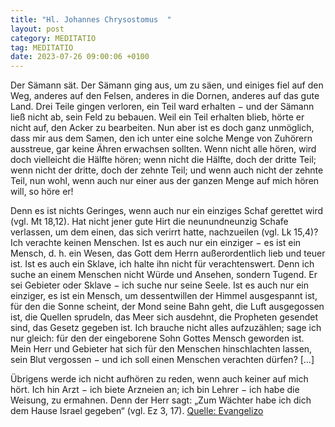 ```yaml
---
title: "Hl. Johannes Chrysostomus  "
layout: post
category: MEDITATIO
tag: MEDITATIO
date: 2023-07-26 09:00:06 +0100
---
```

Der Sämann sät. Der Sämann ging aus, um zu säen, und einiges fiel auf den Weg, anderes auf den Felsen, anderes in die Dornen, anderes auf das gute Land. Drei Teile gingen verloren, ein Teil ward erhalten − und der Sämann ließ nicht ab, sein Feld zu bebauen. Weil ein Teil erhalten blieb, hörte er nicht auf, den Acker zu bearbeiten.<!--more--> Nun aber ist es doch ganz unmöglich, dass mir aus dem Samen, den ich unter eine solche Menge von Zuhörern ausstreue, gar keine Ähren erwachsen sollten. Wenn nicht alle hören, wird doch vielleicht die Hälfte hören; wenn nicht die Hälfte, doch der dritte Teil; wenn nicht der dritte, doch der zehnte Teil; und wenn auch nicht der zehnte Teil, nun wohl, wenn auch nur einer aus der ganzen Menge auf mich hören will, so höre er!

Denn es ist nichts Geringes, wenn auch nur ein einziges Schaf gerettet wird (vgl. Mt 18,12). Hat nicht jener gute Hirt die neunundneunzig Schafe verlassen, um dem einen, das sich verirrt hatte, nachzueilen (vgl. Lk 15,4)? Ich verachte keinen Menschen. Ist es auch nur ein einziger − es ist ein Mensch, d. h. ein Wesen, das Gott dem Herrn außerordentlich lieb und teuer ist. Ist es auch ein Sklave, ich halte ihn nicht für verachtenswert. Denn ich suche an einem Menschen nicht Würde und Ansehen, sondern Tugend. Er sei Gebieter oder Sklave − ich suche nur seine Seele. Ist es auch nur ein einziger, es ist ein Mensch, um dessentwillen der Himmel ausgespannt ist, für den die Sonne scheint, der Mond seine Bahn geht, die Luft ausgegossen ist, die Quellen sprudeln, das Meer sich ausdehnt, die Propheten gesendet sind, das Gesetz gegeben ist. Ich brauche nicht alles aufzuzählen; sage ich nur gleich: für den der eingeborene Sohn Gottes Mensch geworden ist. Mein Herr und Gebieter hat sich für den Menschen hinschlachten lassen, sein Blut vergossen − und ich soll einen Menschen verachten dürfen? […]

Übrigens werde ich nicht aufhören zu reden, wenn auch keiner auf mich hört. Ich hin Arzt − ich biete Arzneien an; ich bin Lehrer − ich habe die Weisung, zu ermahnen. Denn der Herr sagt: „Zum Wächter habe ich dich dem Hause Israel gegeben“ (vgl. Ez 3, 17).
[Quelle: Evangelizo](https://evangeliumtagfuertag.org/DE/gospel)